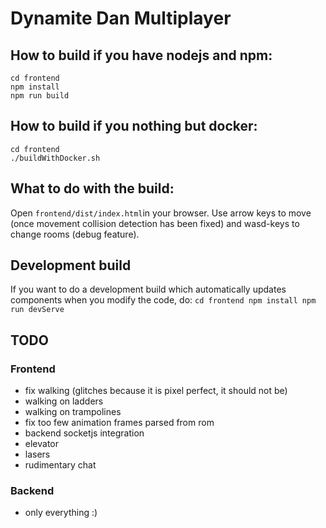 
# Dynamite Dan Multiplayer

## How to build if you have nodejs and npm:

    cd frontend
    npm install
    npm run build

## How to build if you nothing but docker:

    cd frontend
    ./buildWithDocker.sh

## What to do with the build:
Open `frontend/dist/index.html`in your browser. Use arrow keys to move (once movement collision detection has been fixed) and wasd-keys to change rooms (debug feature).

## Development build
If you want to do a development build which automatically updates components when you modify the code, do:
 `cd frontend
 npm install
 npm run devServe`

## TODO
### Frontend
 - fix walking (glitches because it is pixel perfect, it should not be)
 - walking on ladders
 - walking on trampolines
 - fix too few animation frames parsed from rom
 - backend socketjs integration
 - elevator
 - lasers
 - rudimentary chat
### Backend
 - only everything :)

